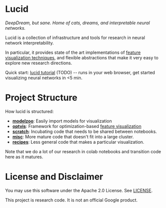 # Lucid
*DeepDream, but sane. Home of cats, dreams, and interpretable neural networks.*

Lucid is a collection of infrastructure and tools for research in neural network interpretability. 

In particular, it provides state of the art implementations of [feature visualization techniques](https://distill.pub/2017/feature-visualization/), and flexible abstractions that make it very easy to explore new research directions.

Quick start: [lucid tutorial]() (TODO) -- runs in your web browser, get started visualizing neural networks in <5 min.


# Project Structure

How lucid is structured:

* [**modelzoo**]():
  Easily import models for visualization
* [**optvis**]():
  Framework for optimization-based [feature visualization](https://distill.pub/2017/feature-visualization/)
* [**scratch**]():
  Incubating code that needs to be shared between notebooks.
* [**misc**]():
  More mature code that doesn't fit into a large cluster.
* [**recipes**]():
  Less general code that makes a particular visualization.

Note that we do a lot of our research in colab notebooks and transition code here as it matures.


# License and Disclaimer

You may use this software under the Apache 2.0 License. See [LICENSE](LICENSE).

This project is research code. It is not an official Google product. 
